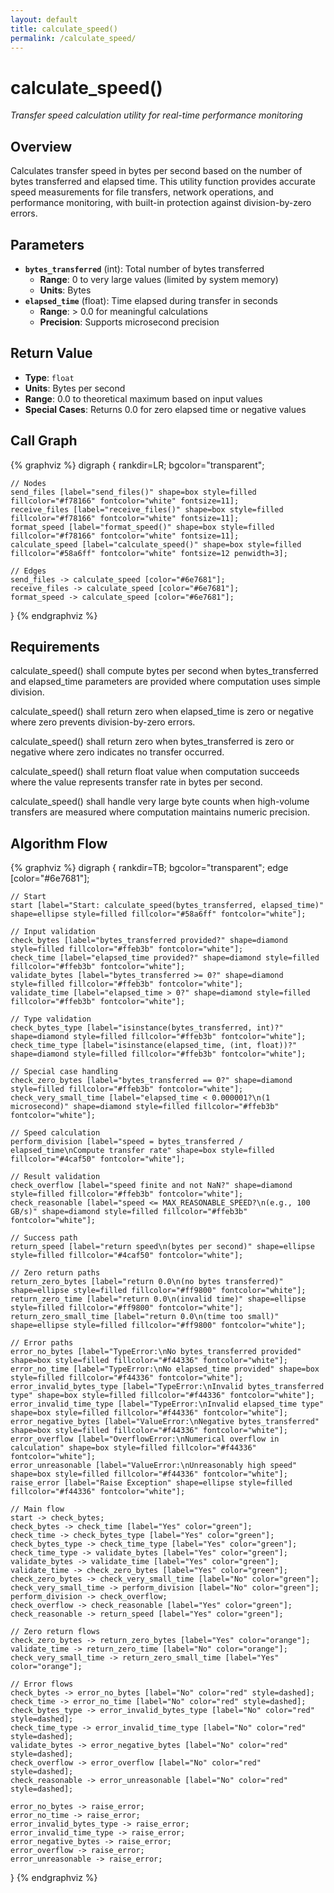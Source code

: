 ```yaml
---
layout: default
title: calculate_speed()
permalink: /calculate_speed/
---
```


<script>
document.documentElement.style.setProperty('--bg-color', '#0d1117');
document.body.style.backgroundColor = '#0d1117';
document.body.style.color = '#f0f6fc';
</script>

# calculate_speed()

*Transfer speed calculation utility for real-time performance monitoring*

## Overview

Calculates transfer speed in bytes per second based on the number of bytes transferred and elapsed time. This utility function provides accurate speed measurements for file transfers, network operations, and performance monitoring, with built-in protection against division-by-zero errors.

## Parameters

- **`bytes_transferred`** (int): Total number of bytes transferred
  - **Range**: 0 to very large values (limited by system memory)
  - **Units**: Bytes
- **`elapsed_time`** (float): Time elapsed during transfer in seconds
  - **Range**: > 0.0 for meaningful calculations
  - **Precision**: Supports microsecond precision

## Return Value

- **Type**: `float`
- **Units**: Bytes per second
- **Range**: 0.0 to theoretical maximum based on input values
- **Special Cases**: Returns 0.0 for zero elapsed time or negative values

## Call Graph

<div class="butterfly-diagram">

{% graphviz %}
digraph {
    rankdir=LR;
    bgcolor="transparent";
    
    // Nodes
    send_files [label="send_files()" shape=box style=filled fillcolor="#f78166" fontcolor="white" fontsize=11];
    receive_files [label="receive_files()" shape=box style=filled fillcolor="#f78166" fontcolor="white" fontsize=11];
    format_speed [label="format_speed()" shape=box style=filled fillcolor="#f78166" fontcolor="white" fontsize=11];
    calculate_speed [label="calculate_speed()" shape=box style=filled fillcolor="#58a6ff" fontcolor="white" fontsize=12 penwidth=3];
    
    // Edges
    send_files -> calculate_speed [color="#6e7681"];
    receive_files -> calculate_speed [color="#6e7681"];
    format_speed -> calculate_speed [color="#6e7681"];
}
{% endgraphviz %}

</div>

## Requirements

calculate_speed() shall compute bytes per second when bytes_transferred and elapsed_time parameters are provided where computation uses simple division.

calculate_speed() shall return zero when elapsed_time is zero or negative where zero prevents division-by-zero errors.

calculate_speed() shall return zero when bytes_transferred is zero or negative where zero indicates no transfer occurred.

calculate_speed() shall return float value when computation succeeds where the value represents transfer rate in bytes per second.

calculate_speed() shall handle very large byte counts when high-volume transfers are measured where computation maintains numeric precision.

## Algorithm Flow

<div class="butterfly-diagram">

{% graphviz %}
digraph {
    rankdir=TB;
    bgcolor="transparent";
    edge [color="#6e7681"];
    
    // Start
    start [label="Start: calculate_speed(bytes_transferred, elapsed_time)" shape=ellipse style=filled fillcolor="#58a6ff" fontcolor="white"];
    
    // Input validation
    check_bytes [label="bytes_transferred provided?" shape=diamond style=filled fillcolor="#ffeb3b" fontcolor="white"];
    check_time [label="elapsed_time provided?" shape=diamond style=filled fillcolor="#ffeb3b" fontcolor="white"];
    validate_bytes [label="bytes_transferred >= 0?" shape=diamond style=filled fillcolor="#ffeb3b" fontcolor="white"];
    validate_time [label="elapsed_time > 0?" shape=diamond style=filled fillcolor="#ffeb3b" fontcolor="white"];
    
    // Type validation
    check_bytes_type [label="isinstance(bytes_transferred, int)?" shape=diamond style=filled fillcolor="#ffeb3b" fontcolor="white"];
    check_time_type [label="isinstance(elapsed_time, (int, float))?" shape=diamond style=filled fillcolor="#ffeb3b" fontcolor="white"];
    
    // Special case handling
    check_zero_bytes [label="bytes_transferred == 0?" shape=diamond style=filled fillcolor="#ffeb3b" fontcolor="white"];
    check_very_small_time [label="elapsed_time < 0.000001?\n(1 microsecond)" shape=diamond style=filled fillcolor="#ffeb3b" fontcolor="white"];
    
    // Speed calculation
    perform_division [label="speed = bytes_transferred / elapsed_time\nCompute transfer rate" shape=box style=filled fillcolor="#4caf50" fontcolor="white"];
    
    // Result validation
    check_overflow [label="speed finite and not NaN?" shape=diamond style=filled fillcolor="#ffeb3b" fontcolor="white"];
    check_reasonable [label="speed <= MAX_REASONABLE_SPEED?\n(e.g., 100 GB/s)" shape=diamond style=filled fillcolor="#ffeb3b" fontcolor="white"];
    
    // Success path
    return_speed [label="return speed\n(bytes per second)" shape=ellipse style=filled fillcolor="#4caf50" fontcolor="white"];
    
    // Zero return paths
    return_zero_bytes [label="return 0.0\n(no bytes transferred)" shape=ellipse style=filled fillcolor="#ff9800" fontcolor="white"];
    return_zero_time [label="return 0.0\n(invalid time)" shape=ellipse style=filled fillcolor="#ff9800" fontcolor="white"];
    return_zero_small_time [label="return 0.0\n(time too small)" shape=ellipse style=filled fillcolor="#ff9800" fontcolor="white"];
    
    // Error paths
    error_no_bytes [label="TypeError:\nNo bytes_transferred provided" shape=box style=filled fillcolor="#f44336" fontcolor="white"];
    error_no_time [label="TypeError:\nNo elapsed_time provided" shape=box style=filled fillcolor="#f44336" fontcolor="white"];
    error_invalid_bytes_type [label="TypeError:\nInvalid bytes_transferred type" shape=box style=filled fillcolor="#f44336" fontcolor="white"];
    error_invalid_time_type [label="TypeError:\nInvalid elapsed_time type" shape=box style=filled fillcolor="#f44336" fontcolor="white"];
    error_negative_bytes [label="ValueError:\nNegative bytes_transferred" shape=box style=filled fillcolor="#f44336" fontcolor="white"];
    error_overflow [label="OverflowError:\nNumerical overflow in calculation" shape=box style=filled fillcolor="#f44336" fontcolor="white"];
    error_unreasonable [label="ValueError:\nUnreasonably high speed" shape=box style=filled fillcolor="#f44336" fontcolor="white"];
    raise_error [label="Raise Exception" shape=ellipse style=filled fillcolor="#f44336" fontcolor="white"];
    
    // Main flow
    start -> check_bytes;
    check_bytes -> check_time [label="Yes" color="green"];
    check_time -> check_bytes_type [label="Yes" color="green"];
    check_bytes_type -> check_time_type [label="Yes" color="green"];
    check_time_type -> validate_bytes [label="Yes" color="green"];
    validate_bytes -> validate_time [label="Yes" color="green"];
    validate_time -> check_zero_bytes [label="Yes" color="green"];
    check_zero_bytes -> check_very_small_time [label="No" color="green"];
    check_very_small_time -> perform_division [label="No" color="green"];
    perform_division -> check_overflow;
    check_overflow -> check_reasonable [label="Yes" color="green"];
    check_reasonable -> return_speed [label="Yes" color="green"];
    
    // Zero return flows
    check_zero_bytes -> return_zero_bytes [label="Yes" color="orange"];
    validate_time -> return_zero_time [label="No" color="orange"];
    check_very_small_time -> return_zero_small_time [label="Yes" color="orange"];
    
    // Error flows
    check_bytes -> error_no_bytes [label="No" color="red" style=dashed];
    check_time -> error_no_time [label="No" color="red" style=dashed];
    check_bytes_type -> error_invalid_bytes_type [label="No" color="red" style=dashed];
    check_time_type -> error_invalid_time_type [label="No" color="red" style=dashed];
    validate_bytes -> error_negative_bytes [label="No" color="red" style=dashed];
    check_overflow -> error_overflow [label="No" color="red" style=dashed];
    check_reasonable -> error_unreasonable [label="No" color="red" style=dashed];
    
    error_no_bytes -> raise_error;
    error_no_time -> raise_error;
    error_invalid_bytes_type -> raise_error;
    error_invalid_time_type -> raise_error;
    error_negative_bytes -> raise_error;
    error_overflow -> raise_error;
    error_unreasonable -> raise_error;
}
{% endgraphviz %}

</div>

<script src="{{ "/assets/js/dark-mode.js" | relative_url }}"></script>
